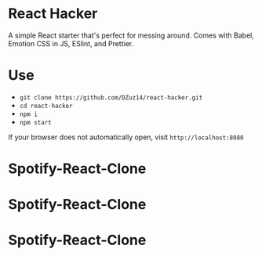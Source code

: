 # React Hacker

A simple React starter that's perfect for messing around. Comes with Babel, Emotion CSS in JS, ESlint, and Prettier.

# Use

- `git clone https://github.com/DZuz14/react-hacker.git`
- `cd react-hacker`
- `npm i`
- `npm start`

If your browser does not automatically open, visit `http://localhost:8080`
# Spotify-React-Clone
# Spotify-React-Clone
# Spotify-React-Clone
